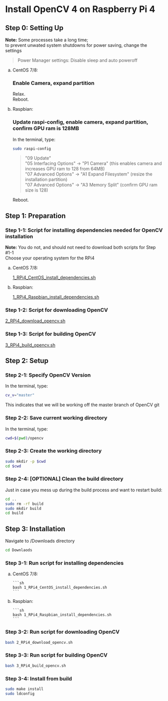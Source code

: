 
# Install OpenCV 4 on Raspberry Pi 4
## Step 0: Setting Up
**Note:** Some processes take a long time;  
to prevent unwated system shutdowns for power saving, change the settings
> Power Manager settings: Disable sleep and auto poweroff

<ol type="a">
  <li>CentOS 7/8:  
  
  ### Enable Camera, expand partition
  Relax.  
  Reboot.
    
  <li>Raspbian:  
  
  ### Update raspi-config, enable camera, expand partition, confirm GPU ram is 128MB
  In the terminal, type:
  ```sh
  sudo raspi-config
  ```
  > "09 Update"  
  > "05 Interfacing Options" -> "P1 Camera" (this enables camera and increases GPU ram to 128 from 64MB)  
  > "07 Advanced Options" -> "A1 Expand Filesystem" (resize the installation partition)  
  > "07 Advanced Options" -> "A3 Memory Split" (confirm GPU ram size is 128)  
  
  Reboot.
</ol>


## Step 1: Preparation
### Step 1-1: Script for installing dependencies needed for OpenCV installation
**Note:** You do not, and should not need to download both scripts for Step #1-1  
Choose your operating system for the RPi4  
<ol type="a">
  <li>CentOS 7/8:  
    
[1_RPi4_CentOS_install_dependencies.sh](1_RPi4_CentOS_install_dependencies.sh)  </li>
  <li>Raspbian:  

[1_RPi4_Raspbian_install_dependencies.sh](1_RPi4_Raspbian_install_dependencies.sh)</li>
</ol>

### Step 1-2: Script for downloading OpenCV
[2_RPi4_download_opencv.sh](2_RPi4_download_opencv.sh)

### Step 1-3: Script for building OpenCV
[3_RPi4_build_opencv.sh](3_RPi4_build_opencv.sh)

## Step 2: Setup

### Step 2-1: Specify OpenCV Version
In the terminal, type:
```sh
cv_v="master"
```
This indicates that we will be working off the master branch of OpenCV git

### Step 2-2: Save current working directory
In the terminal, type:
```sh
cwd=$(pwd)/opencv
```

### Step 2-3: Create the working directory
```sh
sudo mkdir -p $cwd
cd $cwd
```

### Step 2-4: [OPTIONAL] Clean the build directory
Just in case you mess up during the build process and want to restart build:
```sh
cd ..
sudo rm -rf build
sudo mkdir build
cd build
```

## Step 3: Installation
Navigate to /Downloads directory
```sh
cd Downlaods
```

### Step 3-1: Run script for installing dependencies
<ol type="a">
  <li>CentOS 7/8:  
    
    ```sh
    bash 1_RPi4_CentOS_install_dependencies.sh
    ```
    
  <li>Raspbian:  
    
    ```sh
    bash 1_RPi4_Raspbian_install_dependencies.sh
    ```  

</ol>

### Step 3-2: Run script for downloading OpenCV
```sh
bash 2_RPi4_download_opencv.sh
```

### Step 3-3: Run script for building OpenCV
```sh
bash 3_RPi4_build_opencv.sh
```

### Step 3-4: Install from build
```sh
sudo make install
sudo ldconfig
```



